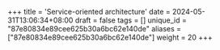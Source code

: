 +++
title = 'Service-oriented architecture'
date = 2024-05-31T13:06:34+08:00
draft = false
tags = []
unique_id = "87e80834e89cee625b30a6bc62e140de"
aliases = ["87e80834e89cee625b30a6bc62e140de"]
weight = 20
+++
